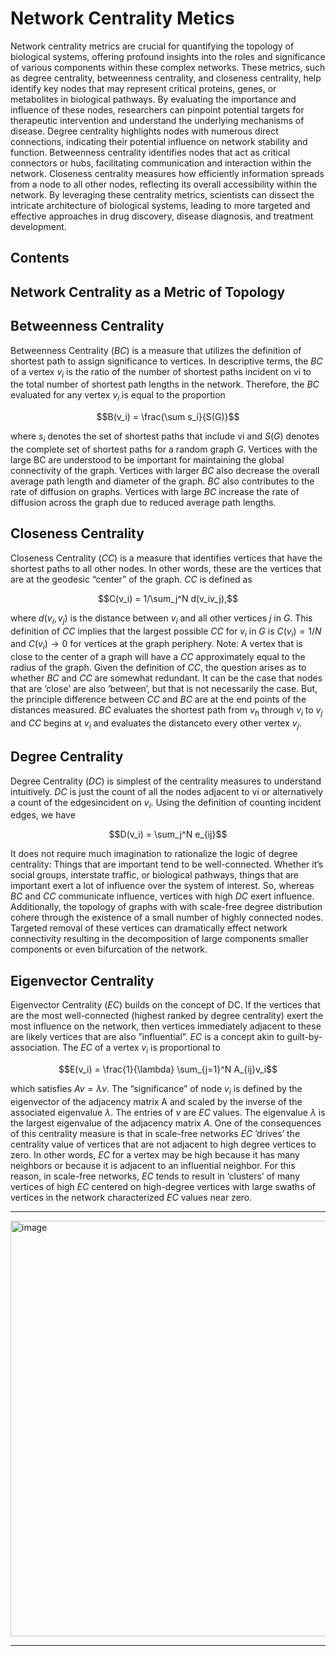 # Network Centrality Metics

Network centrality metrics are crucial for quantifying the topology of biological systems, offering profound insights into the roles and significance of various components within these complex networks. These metrics, such as degree centrality, betweenness centrality, and closeness centrality, help identify key nodes that may represent critical proteins, genes, or metabolites in biological pathways. By evaluating the importance and influence of these nodes, researchers can pinpoint potential targets for therapeutic intervention and understand the underlying mechanisms of disease. Degree centrality highlights nodes with numerous direct connections, indicating their potential influence on network stability and function. Betweenness centrality identifies nodes that act as critical connectors or hubs, facilitating communication and interaction within the network. Closeness centrality measures how efficiently information spreads from a node to all other nodes, reflecting its overall accessibility within the network. By leveraging these centrality metrics, scientists can dissect the intricate architecture of biological systems, leading to more targeted and effective approaches in drug discovery, disease diagnosis, and treatment development.

## Contents


## Network Centrality as a Metric of Topology

## Betweenness Centrality

Betweenness Centrality ($BC$) is a measure that utilizes the definition of shortest path to assign significance to vertices. In descriptive terms, the $BC$ of a vertex $v_i$ is the ratio of the number of shortest paths incident on vi to the total number of shortest path lengths in the network. Therefore, the $BC$ evaluated for any vertex $v_i$ is equal to the proportion

```math
B(v_i) = \frac{\sum s_i}{S(G)}
```

where $s_i$ denotes the set of shortest paths that include vi and $S(G)$ denotes the complete set
of shortest paths for a random graph $G$. Vertices with the large BC are understood to be
important for maintaining the global connectivity of the graph. Vertices with larger $BC$ also
decrease the overall average path length and diameter of the graph. $BC$ also contributes to
the rate of diffusion on graphs. Vertices with large $BC$ increase the rate of diffusion across
the graph due to reduced average path lengths.

## Closeness Centrality

Closeness Centrality ($CC$) is a measure that identifies vertices that have the shortest
paths to all other nodes. In other words, these are the vertices that are at the geodesic
“center” of the graph. $CC$ is defined as

```math
C(v_i) = 1/\sum_j^N d(v_iv_j),
```

where $d(v_i, v_j)$ is the distance between $v_i$ and all other vertices $j$ in $G$. This definition of $CC$
implies that the largest possible $CC$ for $v_i$ in $G$ is $C(v_i) = 1/N$ and $C(v_i) → 0$ for vertices at
the graph periphery. Note: A vertex that is close to the center of a graph will have a $CC$ approximately equal to the radius of the graph. Given the definition of $CC$, the question arises as to whether $BC$ and $CC$ are somewhat redundant. It can be the case that nodes that are ‘close’ are also ’between’, but that is not necessarily the case. But, the principle difference between $CC$ and $BC$ are at the end points of the distances measured. $BC$ evaluates the shortest path from $v_h$ through $v_i$ to $v_j$ and $CC$ begins at $v_i$ and evaluates the distanceto every other vertex $v_j$.

## Degree Centrality 

Degree Centrality ($DC$) is simplest of the centrality measures to understand intuitively. $DC$ is just the count of all the nodes adjacent to vi or alternatively a count of the edgesincident on $v_i$. Using the definition of counting incident edges, we have

```math
D(v_i) = \sum_j^N e_{ij}
```

It does not require much imagination to rationalize the logic of degree centrality: Things that are important tend to be well-connected. Whether it’s social groups, interstate traffic, or biological pathways, things that are important exert a lot of influence over the system of interest. So, whereas $BC$ and $CC$ communicate influence, vertices with high $DC$ exert influence. Additionally, the topology of graphs with with scale-free degree distribution cohere through the existence of a small number of highly connected nodes. Targeted removal of these vertices can dramatically effect network connectivity resulting in the decomposition of large components smaller components or even bifurcation of the network.

## Eigenvector Centrality

Eigenvector Centrality ($EC$) builds on the concept of DC. If the vertices that are the most well-connected (highest ranked by degree centrality) exert the most influence on the network, then vertices immediately adjacent to these are likely vertices that are also ”influential”. $EC$ is a concept akin to guilt-by-association. The $EC$ of a vertex $v_i$ is proportional to

```math
E(v_i) = \frac{1}{\lambda} \sum_{j=1}^N A_{ij}v_i
```

which satisfies $Av = \lambda v$. The “significance” of node $v_i$ is defined by the eigenvector of the adjacency matrix A and scaled by the inverse of the associated eigenvalue $\lambda$. The entries of $v$ are $EC$ values. The eigenvalue $\lambda$ is the largest eigenvalue of the adjacency matrix $A$. One of the consequences of this centrality measure is that in scale-free networks $EC$ ’drives’ the centrality value of vertices that are not adjacent to high degree vertices to zero. In other words, $EC$ for a vertex may be high because it has many neighbors or because it is adjacent to an influential neighbor. For this reason, in scale-free networks, $EC$ tends to result in ’clusters’ of many vertices of high $EC$ centered on high-degree vertices with large swaths of vertices in the network characterized $EC$ values near zero.

---

<img width="665" alt="image" src="https://github.com/LastCodeBender42/Drug-Screening-Project/assets/159676076/6f4a3fbe-b1c8-47e1-af8d-77eadae07199">


---
